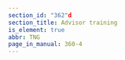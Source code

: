 ```yaml
---
section_id: "362"d
section_title: Advisor training
is_element: true
abbr: TNG
page_in_manual: 360-4
---
```

